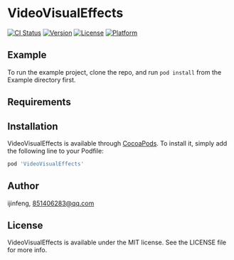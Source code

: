 # VideoVisualEffects

[![CI Status](https://img.shields.io/travis/ijinfeng/VideoVisualEffects.svg?style=flat)](https://travis-ci.org/ijinfeng/VideoVisualEffects)
[![Version](https://img.shields.io/cocoapods/v/VideoVisualEffects.svg?style=flat)](https://cocoapods.org/pods/VideoVisualEffects)
[![License](https://img.shields.io/cocoapods/l/VideoVisualEffects.svg?style=flat)](https://cocoapods.org/pods/VideoVisualEffects)
[![Platform](https://img.shields.io/cocoapods/p/VideoVisualEffects.svg?style=flat)](https://cocoapods.org/pods/VideoVisualEffects)

## Example

To run the example project, clone the repo, and run `pod install` from the Example directory first.

## Requirements

## Installation

VideoVisualEffects is available through [CocoaPods](https://cocoapods.org). To install
it, simply add the following line to your Podfile:

```ruby
pod 'VideoVisualEffects'
```

## Author

ijinfeng, 851406283@qq.com

## License

VideoVisualEffects is available under the MIT license. See the LICENSE file for more info.
